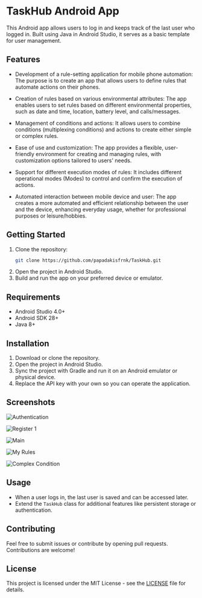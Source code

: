 # TaskHub Android App

This Android app allows users to log in and keeps track of the last user who logged in. Built using Java in Android Studio, it serves as a basic template for user management.

## Features

- Development of a rule-setting application for mobile phone automation: The purpose is to create an app that allows users to define rules that automate actions on their phones.
  
- Creation of rules based on various environmental attributes: The app enables users to set rules based on different environmental properties, such as date and time, location, battery level, and calls/messages.
  
- Management of conditions and actions: It allows users to combine conditions (multiplexing conditions) and actions to create either simple or complex rules.
  
- Ease of use and customization: The app provides a flexible, user-friendly environment for creating and managing rules, with customization options tailored to users' needs.
  
- Support for different execution modes of rules: It includes different operational modes (Modes) to control and confirm the execution of actions.
  
- Automated interaction between mobile device and user: The app creates a more automated and efficient relationship between the user and the device, enhancing everyday usage, whether for professional purposes or leisure/hobbies.

## Getting Started

1. Clone the repository:
    ```bash
    git clone https://github.com/papadakisfrnk/TaskHub.git
    ```
2. Open the project in Android Studio.
3. Build and run the app on your preferred device or emulator.

## Requirements
- Android Studio 4.0+
- Android SDK 28+
- Java 8+

## Installation

1. Download or clone the repository.
2. Open the project in Android Studio.
3. Sync the project with Gradle and run it on an Android emulator or physical device.
4. Replace the API key with your own so you can operate the application.

## Screenshots

![Authentication](https://github.com/user-attachments/assets/28de4791-e242-4e3a-b111-3d44d326d891)

![Register 1](https://github.com/user-attachments/assets/f1fe2793-f55e-423c-8d24-d3c34d8cdb6d)

![Main](https://github.com/user-attachments/assets/bec87ce7-50e8-4e5d-8933-f39d3c558e8c)

![My Rules](https://github.com/user-attachments/assets/898cc542-4558-4e45-9b5e-3af1e6bff231)

![Complex Condition](https://github.com/user-attachments/assets/178af060-2aac-42f2-bb30-ac986b00f47e)






## Usage

- When a user logs in, the last user is saved and can be accessed later.
- Extend the `TaskHub` class for additional features like persistent storage or authentication.

## Contributing

Feel free to submit issues or contribute by opening pull requests. Contributions are welcome!

## License

This project is licensed under the MIT License - see the [LICENSE](LICENSE) file for details.
